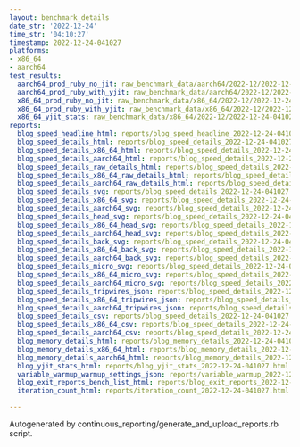 ```yaml
---
layout: benchmark_details
date_str: '2022-12-24'
time_str: '04:10:27'
timestamp: 2022-12-24-041027
platforms:
- x86_64
- aarch64
test_results:
  aarch64_prod_ruby_no_jit: raw_benchmark_data/aarch64/2022-12/2022-12-24-041027_basic_benchmark_aarch64_prod_ruby_no_jit.json
  aarch64_prod_ruby_with_yjit: raw_benchmark_data/aarch64/2022-12/2022-12-24-041027_basic_benchmark_aarch64_prod_ruby_with_yjit.json
  x86_64_prod_ruby_no_jit: raw_benchmark_data/x86_64/2022-12/2022-12-24-041027_basic_benchmark_x86_64_prod_ruby_no_jit.json
  x86_64_prod_ruby_with_yjit: raw_benchmark_data/x86_64/2022-12/2022-12-24-041027_basic_benchmark_x86_64_prod_ruby_with_yjit.json
  x86_64_yjit_stats: raw_benchmark_data/x86_64/2022-12/2022-12-24-041027_basic_benchmark_x86_64_yjit_stats.json
reports:
  blog_speed_headline_html: reports/blog_speed_headline_2022-12-24-041027.html
  blog_speed_details_html: reports/blog_speed_details_2022-12-24-041027.html
  blog_speed_details_x86_64_html: reports/blog_speed_details_2022-12-24-041027.x86_64.html
  blog_speed_details_aarch64_html: reports/blog_speed_details_2022-12-24-041027.aarch64.html
  blog_speed_details_raw_details_html: reports/blog_speed_details_2022-12-24-041027.raw_details.html
  blog_speed_details_x86_64_raw_details_html: reports/blog_speed_details_2022-12-24-041027.x86_64.raw_details.html
  blog_speed_details_aarch64_raw_details_html: reports/blog_speed_details_2022-12-24-041027.aarch64.raw_details.html
  blog_speed_details_svg: reports/blog_speed_details_2022-12-24-041027.svg
  blog_speed_details_x86_64_svg: reports/blog_speed_details_2022-12-24-041027.x86_64.svg
  blog_speed_details_aarch64_svg: reports/blog_speed_details_2022-12-24-041027.aarch64.svg
  blog_speed_details_head_svg: reports/blog_speed_details_2022-12-24-041027.head.svg
  blog_speed_details_x86_64_head_svg: reports/blog_speed_details_2022-12-24-041027.x86_64.head.svg
  blog_speed_details_aarch64_head_svg: reports/blog_speed_details_2022-12-24-041027.aarch64.head.svg
  blog_speed_details_back_svg: reports/blog_speed_details_2022-12-24-041027.back.svg
  blog_speed_details_x86_64_back_svg: reports/blog_speed_details_2022-12-24-041027.x86_64.back.svg
  blog_speed_details_aarch64_back_svg: reports/blog_speed_details_2022-12-24-041027.aarch64.back.svg
  blog_speed_details_micro_svg: reports/blog_speed_details_2022-12-24-041027.micro.svg
  blog_speed_details_x86_64_micro_svg: reports/blog_speed_details_2022-12-24-041027.x86_64.micro.svg
  blog_speed_details_aarch64_micro_svg: reports/blog_speed_details_2022-12-24-041027.aarch64.micro.svg
  blog_speed_details_tripwires_json: reports/blog_speed_details_2022-12-24-041027.tripwires.json
  blog_speed_details_x86_64_tripwires_json: reports/blog_speed_details_2022-12-24-041027.x86_64.tripwires.json
  blog_speed_details_aarch64_tripwires_json: reports/blog_speed_details_2022-12-24-041027.aarch64.tripwires.json
  blog_speed_details_csv: reports/blog_speed_details_2022-12-24-041027.csv
  blog_speed_details_x86_64_csv: reports/blog_speed_details_2022-12-24-041027.x86_64.csv
  blog_speed_details_aarch64_csv: reports/blog_speed_details_2022-12-24-041027.aarch64.csv
  blog_memory_details_html: reports/blog_memory_details_2022-12-24-041027.html
  blog_memory_details_x86_64_html: reports/blog_memory_details_2022-12-24-041027.x86_64.html
  blog_memory_details_aarch64_html: reports/blog_memory_details_2022-12-24-041027.aarch64.html
  blog_yjit_stats_html: reports/blog_yjit_stats_2022-12-24-041027.html
  variable_warmup_warmup_settings_json: reports/variable_warmup_2022-12-24-041027.warmup_settings.json
  blog_exit_reports_bench_list_html: reports/blog_exit_reports_2022-12-24-041027.bench_list.html
  iteration_count_html: reports/iteration_count_2022-12-24-041027.html

---
```

Autogenerated by continuous_reporting/generate_and_upload_reports.rb script.
